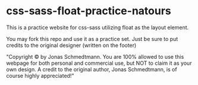 # css-sass-float-practice-natours

This is a practice website for css-sass utilizing float as the layout element.

You may fork this repo and use it as a practice set. Just be sure to put credits to the original designer (written on the footer)

"Copyright © by Jonas Schmedtmann. You are 100% allowed to use this webpage for both personal and commercial use, but NOT to claim it as your own design. A credit to the original author, Jonas Schmedtmann, is of course highly appreciated!"
